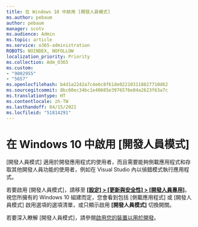 ```yaml
---
title: 在 Windows 10 中啟用 [開發人員模式]
ms.author: pebaum
author: pebaum
manager: scotv
ms.audience: Admin
ms.topic: article
ms.service: o365-administration
ROBOTS: NOINDEX, NOFOLLOW
localization_priority: Priority
ms.collection: Adm_O365
ms.custom:
- "9002955"
- "5657"
ms.openlocfilehash: b4d1a2242a7c4e6c8f61de022103118827710d62
ms.sourcegitcommit: 8bc60ec34bc1e40685e3976576e04a2623f63a7c
ms.translationtype: HT
ms.contentlocale: zh-TW
ms.lasthandoff: 04/15/2021
ms.locfileid: "51814291"
---
```

# <a name="enable-developer-mode-in-windows-10"></a>在 Windows 10 中啟用 [開發人員模式]

[開發人員模式] 適用於開發應用程式的使用者，而且需要能夠側載應用程式和存取其他開發人員功能的使用者，例如在 Visual Studio 內以偵錯模式執行應用程式。

若要啟用 [開發人員模式]，請移至 **[[設定] > [更新與安全性] > [開發人員專用]](ms-settings:developers?activationSource=GetHelp)**。 視您所擁有的 Windows 10 組建而定，您會看到包括 [側載應用程式] 或 [開發人員模式] 啟用選項的選項清單，或只顯示啟用 **[開發人員模式]** 切換開關。

若要深入瞭解 [開發人員模式]，請參閱[啟用您的裝置以用於開發](https://docs.microsoft.com/windows/uwp/get-started/enable-your-device-for-development)。
